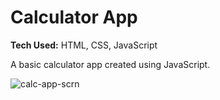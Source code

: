 # Calculator App

**Tech Used:** HTML, CSS, JavaScript

A basic calculator app created using JavaScript.


![calc-app-scrn](https://github.com/mikeplant/calculator/assets/26470248/4d648c60-f242-473e-8ac0-1af93251ce67)
